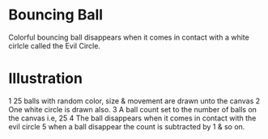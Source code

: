 # Bouncing Ball
Colorful bouncing ball disappears when it comes in contact with a white cirlcle called the Evil Circle.

# Illustration

 1 25 balls with random color, size & movement are drawn unto the canvas
 2 One white circle is drawn also.
 3 A ball count set to the number of balls on the canvas i.e, 25
 4 The ball disappears when it comes in contact with the evil circle
 5 when a ball disappear the count is subtracted by 1 & so on.
 
